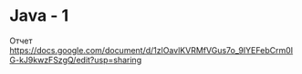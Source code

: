 # Java - 1

Отчет
https://docs.google.com/document/d/1zlOavlKVRMfVGus7o_9IYEFebCrm0IG-kJ9kwzFSzgQ/edit?usp=sharing